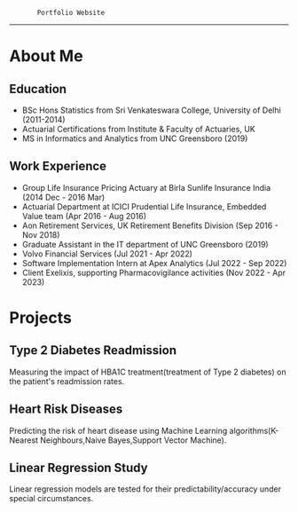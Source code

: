 <!DOCTYPE html>
<html>
<head> 
  
           Portfolio Website
______________________________________

</head>
<body>
  <h1>
    About Me</h1>
  
  <h2>Education</h2>
  <ul>
    <li>BSc Hons Statistics from Sri Venkateswara College, University of Delhi (2011-2014)</li>
    <li>Actuarial Certifications from Institute & Faculty of Actuaries, UK</li>
    <li>MS in Informatics and Analytics from UNC Greensboro (2019)</li>
  </ul>
  
  <h2>Work Experience</h2>
  <ul>
    <li>Group Life Insurance Pricing Actuary at Birla Sunlife Insurance India (2014 Dec - 2016 Mar)</li>
    <li>Actuarial Department at ICICI Prudential Life Insurance, Embedded Value team (Apr 2016 - Aug 2016)</li>
    <li>Aon Retirement Services, UK Retirement Benefits Division (Sep 2016 - Nov 2018)</li>
    <li>Graduate Assistant in the IT department of UNC Greensboro (2019)</li>
    <li>Volvo Financial Services (Jul 2021 - Apr 2022)</li>
    <li>Software Implementation Intern at Apex Analytics (Jul 2022 - Sep 2022)</li>
    <li>Client Exelixis, supporting Pharmacovigilance activities (Nov 2022 - Apr 2023)</li>
  </ul>

<h1>Projects</h1>
  
  <h2>Type 2 Diabetes Readmission</h2>
  <p>Measuring the impact of HBA1C treatment(treatment of Type 2 diabetes) on the patient's readmission rates.</p>
  
  <h2>Heart Risk Diseases</h2>
  <p>Predicting the risk of heart disease using Machine Learning algorithms(K-Nearest Neighbours,Naive Bayes,Support Vector Machine).</p>
  
  <h2>Linear Regression Study</h2>
  <p>Linear regression models are tested for their predictability/accuracy under special circumstances.</p>
</body>
</html>


